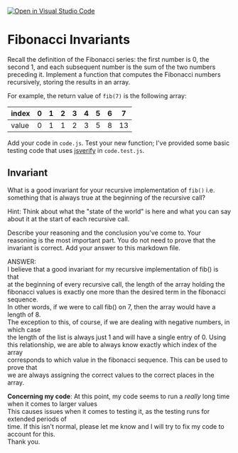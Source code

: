 [![Open in Visual Studio Code](https://classroom.github.com/assets/open-in-vscode-718a45dd9cf7e7f842a935f5ebbe5719a5e09af4491e668f4dbf3b35d5cca122.svg)](https://classroom.github.com/online_ide?assignment_repo_id=11856788&assignment_repo_type=AssignmentRepo)
# Fibonacci Invariants

Recall the definition of the Fibonacci series: the first number is 0, the second
1, and each subsequent number is the sum of the two numbers preceding it.
Implement a function that computes the Fibonacci numbers recursively, storing
the results in an array.

For example, the return value of `fib(7)` is the following array:

| index |  0  |  1  |  2  |  3  |  4  |  5  |  6  |  7  |
| ----- | --- | --- | --- | --- | --- | --- | --- | --- |
| value |  0  |  1  |  1  |  2  |  3  |  5  |  8  |  13 |

Add your code in `code.js`. Test your new function; I've provided some basic
testing code that uses [jsverify](https://jsverify.github.io/) in
`code.test.js`.

## Invariant

What is a good invariant for your recursive implementation of `fib()`
i.e. something that is always true at the beginning of the recursive call?

Hint: Think about what the "state of the world" is here and what you can say
about it at the start of each recursive call.

Describe your reasoning and the conclusion you've come to. Your reasoning is the
most important part. You do not need to prove that the invariant is correct. Add
your answer to this markdown file.  
  

ANSWER:  
I believe that a good invariant for my recursive implementation of fib() is that  
at the beginning of every recursive call, the length of the array holding the  
fibonacci values is exactly one more than the desired term in the fibonacci sequence.  
In other words, if we were to call fib() on 7, then the array would have a length of 8.  
The exception to this, of course, if we are dealing with negative numbers, in which case  
the length of the list is always just 1 and will have a single entry of 0. 
Using this relationship, we are able to always know exactly which index of the array  
corresponds to which value in the fibonacci sequence. This can be used to prove that  
we are always assigning the correct values to the correct places in the array.  

**Concerning my code**:
At this point, my code seems to run a *really* long time when it comes to larger values  
This causes issues when it comes to testing it, as the testing runs for extended periods of  
time. If this isn't normal, please let me know and I will try to fix my code to account for this.  
Thank you.

